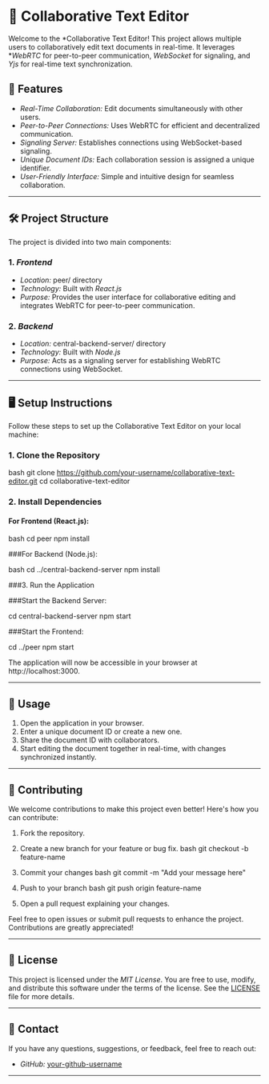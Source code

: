 # 📝 Collaborative Text Editor

Welcome to the *Collaborative Text Editor! This project allows multiple users to collaboratively edit text documents in real-time. It leverages **WebRTC* for peer-to-peer communication, *WebSocket* for signaling, and *Yjs* for real-time text synchronization.

## 🚀 Features

- *Real-Time Collaboration:* Edit documents simultaneously with other users.
- *Peer-to-Peer Connections:* Uses WebRTC for efficient and decentralized communication.
- *Signaling Server:* Establishes connections using WebSocket-based signaling.
- *Unique Document IDs:* Each collaboration session is assigned a unique identifier.
- *User-Friendly Interface:* Simple and intuitive design for seamless collaboration.

---

## 🛠️ Project Structure

The project is divided into two main components:

### 1. *Frontend* 
   - *Location:* peer/ directory
   - *Technology:* Built with *React.js*
   - *Purpose:* Provides the user interface for collaborative editing and integrates WebRTC for peer-to-peer communication.

### 2. *Backend*
   - *Location:* central-backend-server/ directory
   - *Technology:* Built with *Node.js*
   - *Purpose:* Acts as a signaling server for establishing WebRTC connections using WebSocket.

---

## 🖥️ Setup Instructions

Follow these steps to set up the Collaborative Text Editor on your local machine:

### 1. Clone the Repository

bash
git clone https://github.com/your-username/collaborative-text-editor.git
cd collaborative-text-editor 


### 2. Install Dependencies

#### For Frontend (React.js):

bash
cd peer
npm install
 

###For Backend (Node.js):

bash
cd ../central-backend-server
npm install


###3. Run the Application

###Start the Backend Server:


cd central-backend-server
npm start


###Start the Frontend:


cd ../peer
npm start

The application will now be accessible in your browser at http://localhost:3000.

---

## 🌟 Usage

1. Open the application in your browser.
2. Enter a unique document ID or create a new one.
3. Share the document ID with collaborators.
4. Start editing the document together in real-time, with changes synchronized instantly.

---

## 🤝 Contributing

We welcome contributions to make this project even better! Here's how you can contribute:

1. Fork the repository.
2. Create a new branch for your feature or bug fix.
   bash
   git checkout -b feature-name
   
3. Commit your changes
  bash
   git commit -m "Add your message here"
   
4. Push to your branch
  bash
   git push origin feature-name
   
5. Open a pull request explaining your changes.

Feel free to open issues or submit pull requests to enhance the project. Contributions are greatly appreciated!

--- 

## 📄 License

This project is licensed under the *MIT License*. You are free to use, modify, and distribute this software under the terms of the license. See the [LICENSE](LICENSE) file for more details.

---

## 📧 Contact

If you have any questions, suggestions, or feedback, feel free to reach out:

- *GitHub:* [your-github-username]([https://github.com/your-github-username](https://github.com/devangshrivastava))

---
